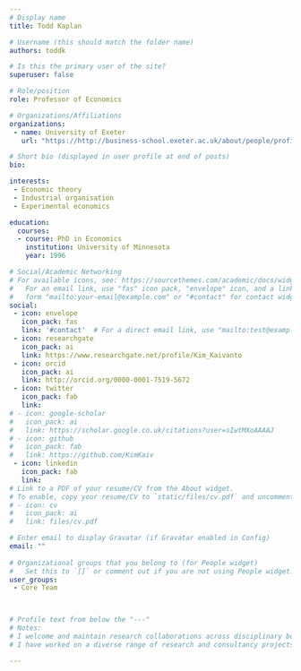 ```yaml
---
# Display name
title: Todd Kaplan

# Username (this should match the folder name)
authors: toddk

# Is this the primary user of the site?
superuser: false

# Role/position 
role: Professor of Economics

# Organizations/Affiliations
organizations:
 - name: University of Exeter
   url: "https://http://business-school.exeter.ac.uk/about/people/profile/index.php?web_id=Todd_Kaplan" 

# Short bio (displayed in user profile at end of posts)
bio: 

interests:
 - Economic theory
 - Industrial organisation
 - Experimental economics

education:
  courses:
  - course: PhD in Economics
    institution: University of Minnesota 
    year: 1996

# Social/Academic Networking
# For available icons, see: https://sourcethemes.com/academic/docs/widgets/#icons
#   For an email link, use "fas" icon pack, "envelope" icon, and a link in the
#   form "mailto:your-email@example.com" or "#contact" for contact widget.
social:
 - icon: envelope
   icon_pack: fas
   link: '#contact'  # For a direct email link, use "mailto:test@example.org".
 - icon: researchgate
   icon_pack: ai
   link: https://www.researchgate.net/profile/Kim_Kaivanto
 - icon: orcid
   icon_pack: ai
   link: http://orcid.org/0000-0001-7519-5672
 - icon: twitter
   icon_pack: fab
   link: 
# - icon: google-scholar
#   icon_pack: ai
#   link: https://scholar.google.co.uk/citations?user=sIwtMXoAAAAJ
# - icon: github
#   icon_pack: fab
#   link: https://github.com/KimKaiv
 - icon: linkedin
   icon_pack: fab
   link: 
# Link to a PDF of your resume/CV from the About widget.
# To enable, copy your resume/CV to `static/files/cv.pdf` and uncomment the lines below.  
# - icon: cv
#   icon_pack: ai
#   link: files/cv.pdf

# Enter email to display Gravatar (if Gravatar enabled in Config)
email: ""
  
# Organizational groups that you belong to (for People widget)
#   Set this to `[]` or comment out if you are not using People widget.  
user_groups: 
 - Core Team



# Profile text from below the "---"
# Notes:
# I welcome and maintain research collaborations across disciplinary boundaries, ranging from computer science to philosphy of science, from psychology to mathematics. 
# I have worked on a diverse range of research and consultancy projects, including such special topics such as investor sentiment, security behaviour, civil aerospace R&D support schemes, air transport CO2 emissions, venture capital, the exploitation of social science research, and airport slot allocation rulings. 

---
```





